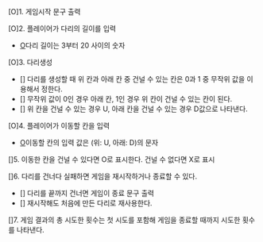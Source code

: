 [O]1. 게임시작 문구 출력

[O]2. 플레이어가 다리의 길이를 입력
  - [O](예외처리)다리 길이는 3부터 20 사이의 숫자

[O]3. 다리생성
  - [] 다리를 생성할 때 위 칸과 아래 칸 중 건널 수 있는 칸은 0과 1 중 무작위 값을 이용해서 정한다.
  - [] 무작위 값이 0인 경우 아래 칸, 1인 경우 위 칸이 건널 수 있는 칸이 된다.
  - [] 위 칸을 건널 수 있는 경우 U, 아래 칸을 건널 수 있는 경우 D값으로 나타낸다.

[O]4. 플레이어가 이동할 칸을 입력
  - [O](예외처리)이동할 칸의 입력 값은 (위: U, 아래: D)의 문자

[]5. 이동한 칸을 건널 수 있다면 O로 표시한다. 건널 수 없다면 X로 표시

[]6. 다리를 건너다 실패하면 게임을 재시작하거나 종료할 수 있다.
  - [] 다리를 끝까지 건너면 게임이 종료 문구 출력
  - [] 재시작해도 처음에 만든 다리로 재사용한다.

[]7. 게임 결과의 총 시도한 횟수는 첫 시도를 포함해 게임을 종료할 때까지 시도한 횟수를 나타낸다.
